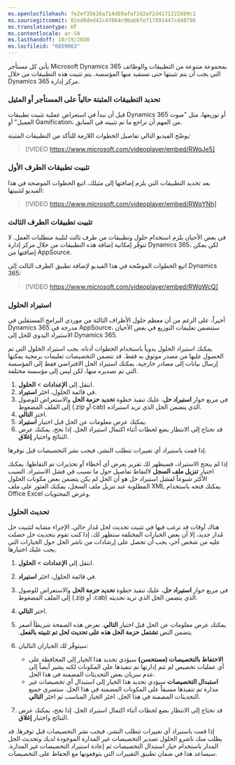```yaml
---
ms.openlocfilehash: fe2ef35616a714d89afaf2d2af2d41712226b9c1
ms.sourcegitcommit: 82ed9ded42c47064c90ab6fe717893447cd48796
ms.translationtype: HT
ms.contentlocale: ar-SA
ms.lasthandoff: 10/19/2020
ms.locfileid: "6659063"
---
```

يأتي كل مستأجر ‪Microsoft Dynamics 365‬ بمجموعة متنوعة من التطبيقات والوظائف التي يجب أن يتم تثبيتها حتى تستفيد منها المؤسسة. يتم تثبيت هذه التطبيقات من خلال ‏‫مركز إدارة Dynamics 365‬.

### <a name="determine-apps-that-are-currently-installed-on-a-tenant-or-instance"></a>تحديد التطبيقات المثبتة حالياً على المستأجر أو المثيل

قبل أن نبدأ في استعراض عملية تثبيت تطبيقات Dynamics 365 أو توزيعها، مثل "صوت العميل" أو Gamification، من المهم أن نراجع ما تم تثبيته في السابق.

يوضّح الفيديو التالي تفاصيل الخطوات اللازمة للتأكد من التطبيقات المثبتة:

> [!VIDEO https://www.microsoft.com/videoplayer/embed/RWqJe5]

### <a name="installing-first-party-apps"></a>تثبيت تطبيقات الطرف الأول

بعد تحديد التطبيقات التي يلزم إضافتها إلى مثيلك، اتبع الخطوات الموضحة في هذا الفيديو لتثبيتها:

> [!VIDEO https://www.microsoft.com/videoplayer/embed/RWqYNh]

### <a name="installing-third-party-apps"></a>تثبيت تطبيقات الطرف الثالث

في بعض الأحيان يلزم استخدام حلول وتطبيقات من طرف ثالث لتلبية متطلبات العمل. لا تتوفّر إمكانية إضافة هذه التطبيقات من خلال مركز إدارة Dynamics 365، لكن يمكن إضافتها من AppSource.

اتبع الخطوات الموضّحة في هذا الفيديو لإضافة تطبيق الطرف الثالث إلى Dynamics 365:

> [!VIDEO https://www.microsoft.com/videoplayer/embed/RWqWcQ]

### <a name="importing-solutions"></a>استيراد الحلول

أخيراً، على الرغم من أن معظم حلول الأطراف الثالثة من موردي البرامج المستقلين في Dynamics 365 مدرجة في AppSource، ستتضمن تعليمات التوزيع في بعض الأحيان الاستيراد اليدوي للحل إلى Dynamics 365.

يمكنك استيراد الحلول يدوياً باستخدام الخطوات أدناه. يجب استيراد الحلول التي تم الحصول عليها من مصدر موثوق به فقط. قد تتضمن التخصيصات تعليمات برمجية يمكنها إرسال بيانات إلى مصادر خارجية. يمكنك استيراد الحل الافتراضي فقط إلى المؤسسة التي تم تصديره منها، لكن ليس إلى مؤسسة مختلفة.

1. انتقل إلى **الإعدادات** > **الحلول**.
2. في قائمة الحلول، اختَر **استيراد**.
3. في مربع حوار **استيراد حل**، عليك تنفيذ خطوة **تحديد حزمة الحل** والاستعراض للوصول إلى الملف المضغوط (‎.zip أو cab) الذي يتضمن الحل الذي تريد استيراده.
4. اختر **التالي**.
5. يمكنك عرض معلومات عن الحل قبل اختيار **استيراد**.
6. قد تحتاج إلى الانتظار بضع لحظات أثناء اكتمال استيراد الحل. إذا نجح، يمكنك عرض النتائج واختيار **إغلاق**.

إذا قمت باستيراد أي تغييرات تتطلب النشر، فيجب نشر التخصيصات قبل توفرها.

إذا لم ينجح الاستيراد، فسيظهر لك تقرير يعرض أي أخطاء أو تحذيرات تم التقاطها. يمكنك اختيار **تنزيل ملف السجل** لالتقاط تفاصيل حول ما تسبب في فشل الاستيراد. السبب الأكثر شيوعاً لفشل استيراد حل هو أن الحل لم يكن يتضمن بعض مكونات الحلول المطلوبة عند تنزيل ملف السجل، يمكنك العثور على ملف XML يمكنك فتحه باستخدام Office Excel وعرض المحتويات.

### <a name="update-solutions"></a>تحديث الحلول

هناك أوقات قد ترغب فيها في تثبيت تحديث لحل مُدار حالي. الإجراء مشابه لتثبيت حل مُدار جديد، إلا أن بعض الخيارات المختلفة ستظهر لك. إذا كنت تقوم بتحديث حل حصلت عليه من شخص آخر، يجب أن تحصل على إرشادات من ناشر الحل حول الخيارات التي يجب عليك اختيارها.

1. انتقل إلى **الإعدادات** > **الحلول**.
2. في قائمة الحلول، اختَر **استيراد**.
3. في مربع حوار **استيراد حل**، عليك تنفيذ خطوة **تحديد حزمة الحل** والاستعراض للوصول إلى الملف المضغوط (‎.zip أو ‎.cab) الذي يتضمن الحل الذي تريد تحديثه.
4. اختر **التالي**.
5. يمكنك عرض معلومات عن الحل قبل اختيار **التالي**. تعرض هذه الصفحة شريطاً أصفر يتضمن النص **‏‫تشتمل حزمة الحل هذه على تحديث لحل تم تثبيته بالفعل**.
6. سيتوفّر لك الخياران التاليان:
    - **‏‫الاحتفاظ بالتخصيصات (مستحسن)‬** سيؤدي تحديد هذا الخيار إلى المحافظة على أي عمليات تخصيص لم تتم إدارتها تم تنفيذها على المكونات لكنه يشير أيضاً إلى عدم سريان بعض التحديثات المضمنة في هذا الحل.
    - **‏‫استبدال التخصيصات‬** ‏‫سيؤدي تحديد هذا الخيار إلى استبدال أي تخصيصات غير مدارة تم تنفيذها مسبقاً على المكونات المضمنة في هذا الحل. ستسري جميع التحديثات المضمنة في هذا الحل.‬ اختَر الخيار المناسب ثم اختَر **التالي**.

7. قد تحتاج إلى الانتظار بضع لحظات أثناء اكتمال استيراد الحل. إذا نجح، يمكنك عرض النتائج واختيار **إغلاق**.

إذا قمت باستيراد أي تغييرات تتطلب النشر، فيجب نشر التخصيصات قبل توفرها. قد يطلب منك ناشرو الحلول تصدير التخصيصات غير المدارة الموجودة لديك وتحديث الحل المدار باستخدام خيار استبدال التخصيصات ثم إعادة استيراد التخصيصات غير المدارة. سيساعد هذا في ضمان تطبيق التغييرات التي يتوقعونها مع الحفاظ على التخصيصات.
